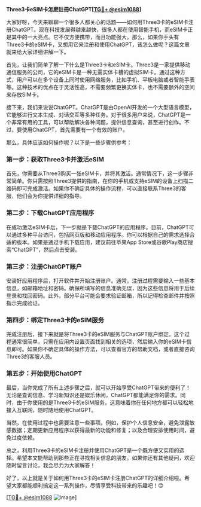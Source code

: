 **Three3卡eSIM卡怎麽註冊ChatGPT[[TG💪+ @esim1088](https://t.me/s/esim1088)]**

大家好呀，今天来聊聊一个很多人都关心的话题——如何用Three3卡的eSIM卡注册ChatGPT。现在科技发展得越来越快，很多人都在使用智能手机，而eSIM卡正是其中的一大亮点。它不仅方便携带，而且功能强大。那么，如果你手头有Three3卡的eSIM卡，又想用它来注册和使用ChatGPT，该怎么做呢？这篇文章就来给大家详细讲解一下。

首先，让我们简单了解一下什么是Three3卡和eSIM卡。Three3是一家提供移动通信服务的公司，它的eSIM卡是一种无需实体卡槽的虚拟SIM卡。通过这种方式，用户可以在多个设备上同时使用网络服务，比如手机、平板电脑或者智能手表等。这种技术的优点在于灵活性高，不需要频繁更换实体卡，也不需要额外的空间来存放SIM卡。

接下来，我们来说说ChatGPT。ChatGPT是由OpenAI开发的一个大型语言模型，它能够进行文本生成、对话交互等多种任务。对于很多用户来说，ChatGPT是一个非常有用的工具，可以帮助解决各种问题，提供信息查询，甚至进行创作。不过，要使用ChatGPT，首先需要有一个有效的账户。

那么，具体应该如何操作呢？以下是一些步骤供参考：

### 第一步：获取Three3卡并激活eSIM

首先，你需要从Three3购买一张eSIM卡，并将其激活。通常情况下，这一步骤非常简单。你只需按照Three3提供的指南，在你的手机或支持eSIM的设备上扫描二维码即可完成激活。如果你不确定具体的操作流程，可以直接联系Three3的客服，他们会为你提供详细的指导。

### 第二步：下载ChatGPT应用程序

在成功激活eSIM卡后，下一步就是下载ChatGPT的应用程序。目前，ChatGPT可以通过多种平台访问，包括网页版和移动应用程序。你可以根据自己的需求选择合适的版本。如果是通过手机下载应用，建议前往苹果App Store或谷歌Play商店搜索“ChatGPT”，然后点击安装。

### 第三步：注册ChatGPT账户

安装好应用程序后，打开软件并开始注册账户。通常，注册过程需要输入一些基本信息，如邮箱地址和密码。确保所填写的信息准确无误，因为这些信息将用于后续登录和找回密码。此外，部分平台可能会要求验证邮箱，所以记得检查邮件并按照指示完成验证。

### 第四步：绑定Three3卡的eSIM服务

完成注册后，接下来就是将Three3卡的eSIM服务与ChatGPT账户绑定。这个过程通常很简单，只需在应用内设置页面找到相关的选项，然后输入你的eSIM卡信息即可。如果你不确定具体的操作方法，可以查看官方的帮助文档，或者直接咨询Three3的客服人员。

### 第五步：开始使用ChatGPT

最后，当你完成了所有上述步骤之后，就可以开始享受ChatGPT带来的便利了！无论是查询信息、学习新知识还是娱乐休闲，ChatGPT都能满足你的需求。同时，由于你使用的是Three3卡的eSIM服务，这意味着你在任何地方都可以轻松地接入互联网，随时随地使用ChatGPT。

当然，在使用过程中也需要注意一些事项。例如，保护个人信息安全，避免泄露敏感数据；定期更新应用程序以获得最新的功能和修复；以及合理安排使用时间，避免过度依赖。

总之，利用Three3卡的eSIM卡注册并使用ChatGPT是一个既方便又实用的选择。希望本文能帮助到那些正在寻找相关信息的朋友。如果你还有其他疑问，欢迎随时留言讨论，我会尽力为大家解答！

好了，以上就是关于如何用Three3卡的eSIM卡注册ChatGPT的详细介绍啦。希望大家都能顺利搞定这一系列操作，尽情享受科技带来的乐趣吧！😊

[[TG💪+ @esim1088](https://t.me/s/esim1088) ![Image](https://i.postimg.cc/4NQfJmqS/Snipaste-2025-05-13-00-14-12.png)]